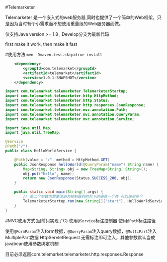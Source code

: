 #Telemarketer

Telemarketer 是一个嵌入式的web服务器,同时也提供了一个简单的Web框架。只是因为当时有个小需求而不想使用重量级的Web服务器而做。

仅支持Java version >= 1.8 , Develop分支为最新代码

first make it work, then make it fast

#使用方法
`mvn -Dmaven.test.skip=true install`
```xml
    <dependency>
        <groupId>com.telemarket</groupId>
        <artifactId>telemarket</artifactId>
        <version>1.0.1-SNAPSHOT</version>
    </dependency>
```

``` java
import com.telemarket.telemarketer.TelemarketerStartup;
import com.telemarket.telemarketer.http.HttpMethod;
import com.telemarket.telemarketer.http.Status;
import com.telemarket.telemarketer.http.responses.JsonResponse;
import com.telemarket.telemarketer.mvc.annotation.Path;
import com.telemarket.telemarketer.mvc.annotation.QueryParam;
import com.telemarket.telemarketer.mvc.annotation.Service;

import java.util.Map;
import java.util.TreeMap;

@Service
@Path("/")
public class HelloWorldService {

    @Path(value = "/", method = HttpMethod.GET)
    public JsonResponse helloWorld(@QueryParam("name") String name) {
        Map<String, String> obj = new TreeMap<String, String>();
        obj.put("hello", name);
        return new JsonResponse(Status.SUCCESS_200, obj);
    }

    public static void main(String[] args) {
        // 第二个参数为需要注册为控制器的的包下的随意一个类 可以使用多个
        TelemarketerStartup.run(new String[]{"start"}, HelloWorldService.class);
    }
}


```

#MVC使用方式(目前只实现了C)
使用`@Service`标注控制器
使用`@Path`标注路径

使用`@FormParam`注入form数据，`@QueryParam`注入query数据，`@MultiPart`注入MultiplePart数据
HttpServletRequest 无需标注即可注入，其他参数默认当成javabean使用参数绑定机制

目前必须返回com.telemarket.telemarketer.http.responses.Response

